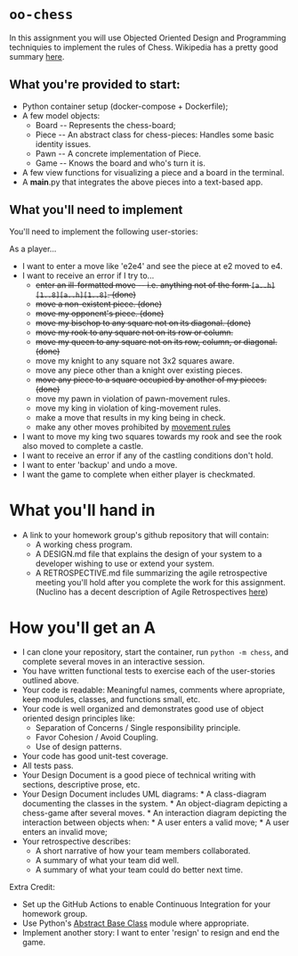 # `oo-chess`
In this assignment you will use Objected Oriented Design and Programming techniquies to implement the rules of Chess. Wikipedia 
has a pretty good summary [here](https://en.wikipedia.org/wiki/Rules_of_chess).

## What you're provided to start:
* Python container setup (docker-compose + Dockerfile);
* A few model objects:
    * Board -- Represents the chess-board;
    * Piece -- An abstract class for chess-pieces: Handles some basic identity issues.
    * Pawn -- A concrete implementation of Piece.
    * Game -- Knows the board and who's turn it is.
* A few view functions for visualizing a piece and a board in the terminal.
* A __main__.py that integrates the above pieces into a text-based app.

## What you'll need to implement
You'll need to implement the following user-stories:

As a player...
* I want to enter a move like 'e2e4' and see the piece at e2 moved to e4.
* I want to receive an error if I try to... 
    *  <strike> enter an ill-formatted move -- i.e. anything not of the form `[a..h][1..8][a..h][1..8]`.
    (done)  </strike>
    * <strike> move a non-existent piece. (done) </strike>
    * <strike> move my opponent's piece. (done) </strike>
    * <strike> move my bischop to any square not on its diagonal. (done) </strike>
    * <strike> move my rook to any square not on its row or column. </strike>
    * <strike> move my queen to any square not on its row, column, or diagonal. (done) </strike>
    * move my knight to any square not 3x2 squares aware.
    * move any piece other than a knight over existing pieces.
    * <strike> move any piece to a square occupied by another of my pieces. (done)  </strike>
    * move my pawn in violation of pawn-movement rules.
    * move my king in violation of king-movement rules.
    * make a move that results in my king being in check.
    * make any other moves prohibited by [movement rules](https://en.wikipedia.org/wiki/Rules_of_chess#Movement)
* I want to move my king two squares towards my rook and see the rook also moved to complete a castle.
* I want to receive an error if any of the castling conditions don't hold.
* I want to enter 'backup' and undo a move.
* I want the game to complete when either player is checkmated.


# What you'll hand in
* A link to your homework group's github repository that will contain:
   * A working chess program.
   * A DESIGN.md file that explains the design of your system to a developer wishing to use or extend your system.
   * A RETROSPECTIVE.md file summarizing the agile retrospective meeting you'll hold after you complete the work for this assignment. (Nuclino has a decent description of Agile Retrospectives [here](https://www.nuclino.com/articles/sprint-retrospective-meeting))

# How you'll get an A
* I can clone your repository, start the container, run `python -m chess`, and complete several moves in an interactive session.
* You have written functional tests to exercise each of the user-stories outlined above.
* Your code is readable: Meaningful names, comments where apropriate, keep modules, classes, and functions small, etc.
* Your code is well organized and demonstrates good use of object oriented design principles like:
    * Separation of Concerns / Single responsibility principle.
    * Favor Cohesion / Avoid Coupling.
    * Use of design patterns.
* Your code has good unit-test coverage.
* All tests pass.
* Your Design Document is a good piece of technical writing with sections, descriptive prose, etc.
* Your Design Document includes UML diagrams:
      * A class-diagram documenting the classes in the system.
      * An object-diagram depicting a chess-game after several moves.
      * An interaction diagram depicting the interaction between objects when:
         *  A user enters a valid move;
         *  A user enters an invalid move;
* Your retrospective describes: 
   *  A short narrative of how your team members collaborated.
   *  A summary of what your team did well.
   *  A summary of what your team could do better next time.

Extra Credit:
* Set up the GitHub Actions to enable Continuous Integration for your homework group.
* Use Python's [Abstract Base Class](https://docs.python.org/3/library/abc.html) module where appropriate.
* Implement another story: I want to enter 'resign' to resign and end the game.


